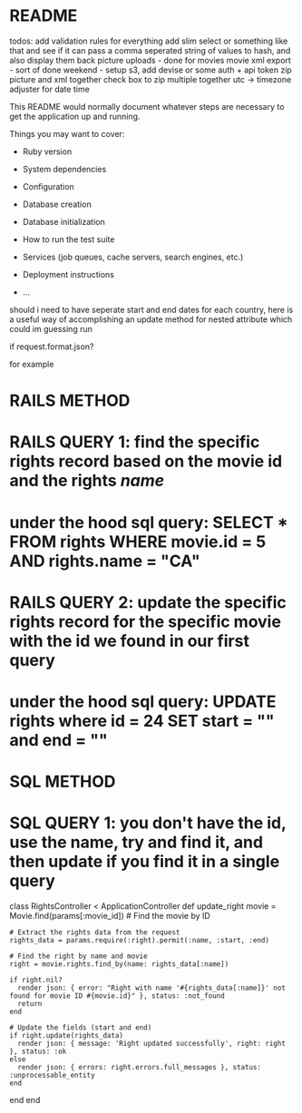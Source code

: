 # README

todos:
add validation rules for everything
add slim select or something like that and see if it can pass a comma seperated string of values to hash, and also display them back
picture uploads - done for movies
movie xml export - sort of done
weekend - setup s3, add devise or some auth + api token
zip picture and xml together
check box to zip multiple together
utc -> timezone adjuster for date time

This README would normally document whatever steps are necessary to get the
application up and running.

Things you may want to cover:

* Ruby version

* System dependencies

* Configuration

* Database creation

* Database initialization

* How to run the test suite

* Services (job queues, cache servers, search engines, etc.)

* Deployment instructions

* ...

should i need to have seperate start and end dates for each country, here is a useful way of accomplishing an update method for nested attribute which could im guessing run 

if request.format.json?

for example

# RAILS METHOD
# RAILS QUERY 1: find the specific rights record based on the movie id and the rights _name_
# under the hood sql query: SELECT * FROM rights WHERE movie.id = 5 AND rights.name = "CA"
# RAILS QUERY 2: update the specific rights record for the specific movie with the id we found in our first query
# under the hood sql query: UPDATE rights where id = 24 SET start = "" and end = "" 

# SQL METHOD
# SQL QUERY 1: you don't have the id, use the name, try and find it, and then update if you find it in a single query

class RightsController < ApplicationController
  def update_right
    movie = Movie.find(params[:movie_id]) # Find the movie by ID

    # Extract the rights data from the request
    rights_data = params.require(:right).permit(:name, :start, :end)

    # Find the right by name and movie
    right = movie.rights.find_by(name: rights_data[:name])

    if right.nil?
      render json: { error: "Right with name '#{rights_data[:name]}' not found for movie ID #{movie.id}" }, status: :not_found
      return
    end

    # Update the fields (start and end)
    if right.update(rights_data)
      render json: { message: 'Right updated successfully', right: right }, status: :ok
    else
      render json: { errors: right.errors.full_messages }, status: :unprocessable_entity
    end
  end
end